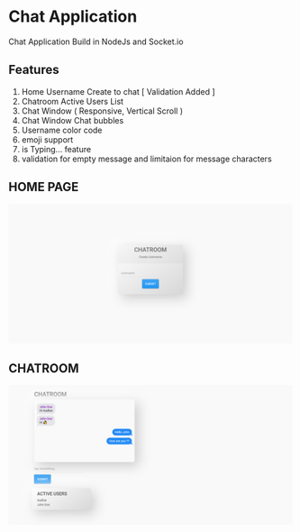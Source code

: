 # Chat Application
Chat Application Build in NodeJs and Socket.io

## Features

1. Home Username Create to chat [ Validation Added ]
2. Chatroom Active Users List
3. Chat Window ( Responsive, Vertical Scroll )
4. Chat Window Chat bubbles
5. Username color code
6. emoji support
7. is Typing... feature
8. validation for empty message and limitaion for message characters



## HOME PAGE

![Home Page](https://github.com/aadhar41/chat-app/blob/master/home-page.png)

## CHATROOM
![Chatroom Page](https://github.com/aadhar41/chat-app/blob/master/chatroom-page.png)
